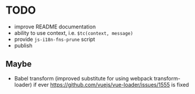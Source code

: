 # TODO

- improve README documentation
- ability to use context, i.e. `$tc(context, message)`
- provide `js-i18n-fns-prune` script
- publish

## Maybe
- Babel transform (improved substitute for using webpack transform-loader) if ever https://github.com/vuejs/vue-loader/issues/1555 is fixed
